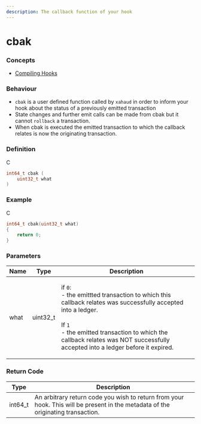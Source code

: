 ```yaml
---
description: The callback function of your hook
---
```


# cbak

### Concepts

* [Compiling Hooks](../../concepts-and-docs/compiling-hooks.md)

### Behaviour

* `cbak` is a user defined function called by `xahaud` in order to inform your hook about the status of a previously emitted transaction
* State changes and further emit calls can be made from cbak but it cannot `rollback` a transaction.
* When cbak is executed the emitted transaction to which the callback relates is now the originating transaction.

### Definition

C

```c
int64_t cbak (
    uint32_t what
)
```

### Example

C

```c
int64_t cbak(uint32_t what)
{
    return 0;
}
```

### Parameters

| Name | Type      | Description                                                                                                                                                                                                                                                                        |
| ---- | --------- | ---------------------------------------------------------------------------------------------------------------------------------------------------------------------------------------------------------------------------------------------------------------------------------- |
| what | uint32\_t | <p>if <code>0</code>:<br>- the emittted transaction to which this callback relates was successfully accepted into a ledger.<br><br>If <code>1</code><br>- the emitted transaction to which the callback relates was NOT successfully accepted into a ledger before it expired.</p> |

### Return Code

| Type     | Description                                                                                                                      |
| -------- | -------------------------------------------------------------------------------------------------------------------------------- |
| int64\_t | An arbitrary return code you wish to return from your hook. This will be present in the metadata of the originating transaction. |
